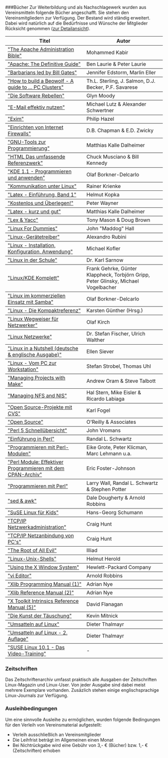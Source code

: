 ###Bücher
Zur Weiterbildung und als Nachschlagewerk wurden aus Vereinsmitteln folgende Bücher angeschafft. Sie stehen den Vereinsmitgliedern zur Verfügung. Der Bestand wird ständig erweitert. Dabei wird natürlich auf die Bedürfnisse und Wünsche der Mitglieder Rücksicht genommen ([zur Detailansicht](/Angebote/Bibliothek/Buecher/)). 

<p>
 <table>
 <tr>
   <th>Titel</th><th>Autor</th>
 </tr>
 <tbody>  
  <td width="50%" align="left">
<!--    <a href="" tal:attributes="href item/absolute_url">-->
      <a href="Buecher#ApacheBible">
     &quot;The Apache Administration Bible&quot; 
    </a>
  </td>
  <td>Mohammed Kabir</td>


 </tbody>
 <tbody>  
  <td width="50%" align="left">
<!--    <a href="" tal:attributes="href item/absolute_url">-->
      <a href="Buecher#ApacheTDG">
     &quot;Apache: The Definitive Guide&quot; 
    </a>
  </td>
  <td>Ben Laurie &amp; Peter Laurie</td>


 </tbody>
 <tbody>  
  <td width="50%" align="left">
<!--    <a href="" tal:attributes="href item/absolute_url">-->
      <a href="Buecher#Barbarians">
     &quot;Barbarians led by Bill Gates&quot; 
    </a>
  </td>
  <td>Jennifer Edstorm, Marlin Eller</td>


 </tbody>
 <tbody>  
  <td width="50%" align="left">
<!--    <a href="" tal:attributes="href item/absolute_url">-->
      <a href="Buecher#Beowolf">
     &quot;How to build a Beowolf - A guide to ... PC Clusters&quot; 
    </a>
  </td>
  <td>Th.L. Sterling, J. Salmon, D.J. Becker, P.F. Savarese</td>


 </tbody>
 <tbody>  
  <td width="50%" align="left">
<!--    <a href="" tal:attributes="href item/absolute_url">-->
      <a href="Buecher#DieSoftwareRebellen">
     &quot;Die Software Rebellen&quot; 
    </a>
  </td>
  <td>Glyn Moody</td>


 </tbody>
 <tbody>  
  <td width="50%" align="left">
<!--    <a href="" tal:attributes="href item/absolute_url">-->
      <a href="Buecher#EMailEffektiv">
     &quot;E-Mail effektiv nutzen&quot; 
    </a>
  </td>
  <td>Michael Lutz &amp; Alexander Schwertner</td>


 </tbody>
 <tbody>  
  <td width="50%" align="left">
<!--    <a href="" tal:attributes="href item/absolute_url">-->
      <a href="Buecher#Exim">
     &quot;Exim&quot; 
    </a>
  </td>
  <td>Philip Hazel</td>


 </tbody>
 <tbody>  
  <td width="50%" align="left">
<!--    <a href="" tal:attributes="href item/absolute_url">-->
      <a href="Buecher#Firewall">
     &quot;Einrichten von Internet Firewalls&quot; 
    </a>
  </td>
  <td>D.B. Chapman &amp; E.D. Zwicky</td>


 </tbody>
 <tbody>  
  <td width="50%" align="left">
<!--    <a href="" tal:attributes="href item/absolute_url">-->
      <a href="Buecher#GnuTools">
     &quot;GNU-Tools zur Programmierung&quot; 
    </a>
  </td>
  <td>Matthias Kalle Dalheimer</td>


 </tbody>
 <tbody>  
  <td width="50%" align="left">
<!--    <a href="" tal:attributes="href item/absolute_url">-->
      <a href="Buecher#HTMLDasUmfassende">
     &quot;HTML Das umfassende Referenzwerk&quot; 
    </a>
  </td>
  <td>Chuck Musciano &amp; Bill Kennedy</td>


 </tbody>
 <tbody>  
  <td width="50%" align="left">
<!--    <a href="" tal:attributes="href item/absolute_url">-->
      <a href="Buecher#KDE_PuA">
     &quot;KDE 1.1 - Programmieren und anwenden&quot; 
    </a>
  </td>
  <td>Olaf Borkner-Delcarlo</td>


 </tbody>
 <tbody>  
  <td width="50%" align="left">
<!--    <a href="" tal:attributes="href item/absolute_url">-->
      <a href="Buecher#KommunikationUnterLinux">
     &quot;Kommunikation unter Linux&quot; 
    </a>
  </td>
  <td>Rainer Krienke</td>


 </tbody>
 <tbody>  
  <td width="50%" align="left">
<!--    <a href="" tal:attributes="href item/absolute_url">-->
      <a href="Buecher#Kopka1">
     &quot;Latex - Einführung, Band 1&quot; 
    </a>
  </td>
  <td>Helmut Kopka</td>


 </tbody>
 <tbody>  
  <td width="50%" align="left">
<!--    <a href="" tal:attributes="href item/absolute_url">-->
      <a href="Buecher#KostenlosUnd">
     &quot;Kostenlos und Überlegen!&quot; 
    </a>
  </td>
  <td>Peter Wayner</td>


 </tbody>
 <tbody>  
  <td width="50%" align="left">
<!--    <a href="" tal:attributes="href item/absolute_url">-->
      <a href="Buecher#LatexKuG">
     &quot;Latex - kurz und gut&quot; 
    </a>
  </td>
  <td>Matthias Kalle Dalheimer</td>


 </tbody>
 <tbody>  
  <td width="50%" align="left">
<!--    <a href="" tal:attributes="href item/absolute_url">-->
      <a href="Buecher#LexYacc">
     &quot;Lex &amp; Yacc&quot; 
    </a>
  </td>
  <td>Tony Mason &amp; Doug Brown</td>


 </tbody>
 <tbody>  
  <td width="50%" align="left">
<!--    <a href="" tal:attributes="href item/absolute_url">-->
      <a href="Buecher#Linux4Dummies">
     &quot;Linux For Dummies&quot; 
    </a>
  </td>
  <td>John "Maddog" Hall</td>


 </tbody>
 <tbody>  
  <td width="50%" align="left">
<!--    <a href="" tal:attributes="href item/absolute_url">-->
      <a href="Buecher#LinuxDD">
     &quot;Linux-Gerätetreiber&quot; 
    </a>
  </td>
  <td>Alexandro Rubini</td>


 </tbody>
 <tbody>  
  <td width="50%" align="left">
<!--    <a href="" tal:attributes="href item/absolute_url">-->
      <a href="Buecher#LinuxIKA">
     &quot;Linux - Installation, Konfiguration, Anwendung&quot; 
    </a>
  </td>
  <td>Michael Kofler</td>


 </tbody>
 <tbody>  
  <td width="50%" align="left">
<!--    <a href="" tal:attributes="href item/absolute_url">-->
      <a href="Buecher#LinuxInDerSchule">
     &quot;Linux in der Schule&quot; 
    </a>
  </td>
  <td>Dr. Karl Sarnow</td>


 </tbody>
 <tbody>  
  <td width="50%" align="left">
<!--    <a href="" tal:attributes="href item/absolute_url">-->
      <a href="Buecher#LinuxKDEKomplett">
     &quot;Linux/KDE Komplett&quot; 
    </a>
  </td>
  <td>Frank Gehrke, Günter Klappheck, Torbjörn Gripp, Peter Glinsky, Michael Vogelbacher</td>


 </tbody>
 <tbody>  
  <td width="50%" align="left">
<!--    <a href="" tal:attributes="href item/absolute_url">-->
      <a href="Buecher#LinuxKommerz">
     &quot;Linux im kommerziellen Einsatz mit Samba&quot; 
    </a>
  </td>
  <td>Olaf Borkner-Delcarlo</td>


 </tbody>
 <tbody>  
  <td width="50%" align="left">
<!--    <a href="" tal:attributes="href item/absolute_url">-->
      <a href="Buecher#LinuxKompaktRef">
     &quot;Linux - Die Kompaktreferenz&quot; 
    </a>
  </td>
  <td>Karsten Günther (Hrsg.)</td>


 </tbody>
 <tbody>  
  <td width="50%" align="left">
<!--    <a href="" tal:attributes="href item/absolute_url">-->
      <a href="Buecher#LinuxNAG">
     &quot;Linux Wegweiser für Netzwerker&quot; 
    </a>
  </td>
  <td>Olaf Kirch</td>


 </tbody>
 <tbody>  
  <td width="50%" align="left">
<!--    <a href="" tal:attributes="href item/absolute_url">-->
      <a href="Buecher#LinuxNetzwerke">
     &quot;Linux Netzwerke&quot; 
    </a>
  </td>
  <td>Dr. Stefan Fischer, Ulrich Walther </td>


 </tbody>
 <tbody>  
  <td width="50%" align="left">
<!--    <a href="" tal:attributes="href item/absolute_url">-->
      <a href="Buecher#LinuxNut">
     &quot;Linux in a Nutshell (deutsche &amp; englische Ausgabe)&quot; 
    </a>
  </td>
  <td>Ellen Siever</td>


 </tbody>
 <tbody>  
  <td width="50%" align="left">
<!--    <a href="" tal:attributes="href item/absolute_url">-->
      <a href="Buecher#LinuxVomPCzWS">
     &quot;Linux - Vom PC zur Workstation&quot; 
    </a>
  </td>
  <td>Stefan Strobel, Thomas Uhl</td>


 </tbody>
 <tbody>  
  <td width="50%" align="left">
<!--    <a href="" tal:attributes="href item/absolute_url">-->
      <a href="Buecher#Make">
     &quot;Managing Projects with Make&quot; 
    </a>
  </td>
  <td>Andrew Oram &amp; Steve Talbott</td>


 </tbody>
 <tbody>  
  <td width="50%" align="left">
<!--    <a href="" tal:attributes="href item/absolute_url">-->
      <a href="Buecher#NFSNIS">
     &quot;Managing NFS and NIS&quot; 
    </a>
  </td>
  <td>Hal Stern, Mike Eisler &amp; Ricardo Labiaga</td>


 </tbody>
 <tbody>  
  <td width="50%" align="left">
<!--    <a href="" tal:attributes="href item/absolute_url">-->
      <a href="Buecher#OSwithCVS">
     &quot;Open Source-Projekte mit CVS&quot; 
    </a>
  </td>
  <td>Karl Fogel</td>


 </tbody>
 <tbody>  
  <td width="50%" align="left">
<!--    <a href="" tal:attributes="href item/absolute_url">-->
      <a href="Buecher#OpenSource">
     &quot;Open Source&quot; 
    </a>
  </td>
  <td>O'Reilly &amp; Associates</td>


 </tbody>
 <tbody>  
  <td width="50%" align="left">
<!--    <a href="" tal:attributes="href item/absolute_url">-->
      <a href="Buecher#Perl5Schnelluebersicht">
     &quot;Perl 5 Schnellübersicht&quot; 
    </a>
  </td>
  <td>John Vromans</td>


 </tbody>
 <tbody>  
  <td width="50%" align="left">
<!--    <a href="" tal:attributes="href item/absolute_url">-->
      <a href="Buecher#PerlEinf">
     &quot;Einführung in Perl&quot; 
    </a>
  </td>
  <td>Randal L. Schwartz</td>


 </tbody>
 <tbody>  
  <td width="50%" align="left">
<!--    <a href="" tal:attributes="href item/absolute_url">-->
      <a href="Buecher#PerlModGer">
     &quot;Programmieren mit Perl-Modulen&quot; 
    </a>
  </td>
  <td>Eike Grote, Peter Klicman, Marc Lehmann u.a.</td>


 </tbody>
 <tbody>  
  <td width="50%" align="left">
<!--    <a href="" tal:attributes="href item/absolute_url">-->
      <a href="Buecher#PerlModule">
     &quot;Perl Module: Effektiver Programmieren mit dem CPAN-Archiv&quot; 
    </a>
  </td>
  <td>Eric Foster-Johnson</td>


 </tbody>
 <tbody>  
  <td width="50%" align="left">
<!--    <a href="" tal:attributes="href item/absolute_url">-->
      <a href="Buecher#ProgMitPerl">
     &quot;Programmieren mit Perl&quot; 
    </a>
  </td>
  <td>Larry Wall, Randal L. Schwartz &amp; Stephen Potter</td>


 </tbody>
 <tbody>  
  <td width="50%" align="left">
<!--    <a href="" tal:attributes="href item/absolute_url">-->
      <a href="Buecher#SedAwk">
     &quot;sed &amp; awk&quot; 
    </a>
  </td>
  <td>Dale Dougherty &amp; Arnold Robbins</td>


 </tbody>
 <tbody>  
  <td width="50%" align="left">
<!--    <a href="" tal:attributes="href item/absolute_url">-->
      <a href="Buecher#SusELinux4Kids">
     &quot;SuSE Linux für Kids&quot; 
    </a>
  </td>
  <td>Hans-Georg Schumann</td>


 </tbody>
 <tbody>  
  <td width="50%" align="left">
<!--    <a href="" tal:attributes="href item/absolute_url">-->
      <a href="Buecher#TCPIPNetzadmin">
     &quot;TCP/IP Netzwerkadministration&quot; 
    </a>
  </td>
  <td>Craig Hunt</td>


 </tbody>
 <tbody>  
  <td width="50%" align="left">
<!--    <a href="" tal:attributes="href item/absolute_url">-->
      <a href="Buecher#TCPIPNetzanbindung">
     &quot;TCP/IP Netzanbindung von PC's&quot; 
    </a>
  </td>
  <td>Craig Hunt</td>


 </tbody>
 <tbody>  
  <td width="50%" align="left">
<!--    <a href="" tal:attributes="href item/absolute_url">-->
      <a href="Buecher#TheRootoAE">
     &quot;The Root of All Evil&quot; 
    </a>
  </td>
  <td>Illiad</td>


 </tbody>
 <tbody>  
  <td width="50%" align="left">
<!--    <a href="" tal:attributes="href item/absolute_url">-->
      <a href="Buecher#UnixShells">
     &quot;Linux-Unix-Shells&quot; 
    </a>
  </td>
  <td>Helmut Herold</td>


 </tbody>
 <tbody>  
  <td width="50%" align="left">
<!--    <a href="" tal:attributes="href item/absolute_url">-->
      <a href="Buecher#UsingX">
     &quot;Using the X Window System&quot; 
    </a>
  </td>
  <td>Hewlett-Packard Company</td>


 </tbody>
 <tbody>  
  <td width="50%" align="left">
<!--    <a href="" tal:attributes="href item/absolute_url">-->
      <a href="Buecher#Vi">
     &quot;vi Editor&quot; 
    </a>
  </td>
  <td>Arnold Robbins</td>


 </tbody>
 <tbody>  
  <td width="50%" align="left">
<!--    <a href="" tal:attributes="href item/absolute_url">-->
      <a href="Buecher#XLibRef1">
     &quot;Xlib Programming Manual (1)&quot; 
    </a>
  </td>
  <td>Adrian Nye</td>


 </tbody>
 <tbody>  
  <td width="50%" align="left">
<!--    <a href="" tal:attributes="href item/absolute_url">-->
      <a href="Buecher#XLibRef2">
     &quot;Xlib Reference Manual (2)&quot; 
    </a>
  </td>
  <td>Adrian Nye</td>


 </tbody>
 <tbody>  
  <td width="50%" align="left">
<!--    <a href="" tal:attributes="href item/absolute_url">-->
      <a href="Buecher#XTkIntrinsics">
     &quot;X Toolkit Intrinsics Reference Manual (5)&quot; 
    </a>
  </td>
  <td>David Flanagan</td>


 </tbody>
 <tbody>  
  <td width="50%" align="left">
<!--    <a href="" tal:attributes="href item/absolute_url">-->
      <a href="Buecher#Mitnick">
     &quot;Die Kunst der Täuschung&quot; 
    </a>
  </td>
  <td>Kevin Mitnick</td>


 </tbody>
 <tbody>  
  <td width="50%" align="left">
<!--    <a href="" tal:attributes="href item/absolute_url">-->
      <a href="Buecher#UmsattelnLinux">
     &quot;Umsatteln auf Linux&quot; 
    </a>
  </td>
  <td>Dieter Thalmayr</td>


 </tbody>
 <tbody>  
  <td width="50%" align="left">
<!--    <a href="" tal:attributes="href item/absolute_url">-->
      <a href="Buecher#UmsattelnLinux2">
     &quot;Umsatteln auf Linux - 2. Auflage&quot; 
    </a>
  </td>
  <td>Dieter Thalmayr</td>


 </tbody>
 <tbody>  
  <td width="50%" align="left">
<!--    <a href="" tal:attributes="href item/absolute_url">-->
      <a href="Buecher#SuSE10_1_VideoTraining">
     &quot;SUSE Linux 10.1 - Das Video-Training&quot; 
    </a>
  </td>
  <td>-</td>


 </tbody>
 </table>
 </p>
 
### Zeitschriften

Das Zeitschriftenarchiv umfasst praktisch alle Ausgaben der Zeitschriften Linux-Magazin und Linux-User. Von jeder Ausgabe sind dabei meist mehrere Exemplare vorhanden. Zusäzlich stehen einige englischsprachige Linux-Journals zur Verfügung.

### Ausleihbedingungen

Um eine sinnvolle Ausleihe zu ermöglichen, wurden folgende Bedingungen für den Verleih von Vereinsmaterial aufgestellt:

* Verleih ausschließlich an Vereinsmitglieder
* Die Leihfrist beträgt im Allgemeinen einen Monat
* Bei Nichtrückgabe wird eine Gebühr von 3,- € (Bücher) bzw. 1,- € (Zeitschriften) erhoben
 
